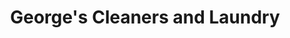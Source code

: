 ---
title: "George's Cleaners and Laundry"
url: /lancaster/georges-cleaners-and-laundry/
shop: laundry
---